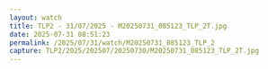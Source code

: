 ```yaml
---
layout: watch
title: TLP2 - 31/07/2025 - M20250731_085123_TLP_2T.jpg
date: 2025-07-31 08:51:23
permalink: /2025/07/31/watch/M20250731_085123_TLP_2
capture: TLP2/2025/202507/20250730/M20250731_085123_TLP_2T.jpg
---
```

